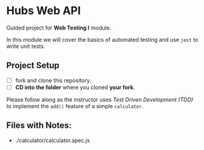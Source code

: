 # Hubs Web API

Guided project for **Web Testing I** module.

In this module we will cover the basics of automated testing and use `jest` to write unit tests.

## Project Setup

- [ ] fork and clone this repository.
- [ ] **CD into the folder** where you cloned **your fork**.

Please follow along as the instructor uses _Test Driven Development (TDD)_ to implement the `add()` feature of a simple `calculator`.

## Files with Notes:

- ./calculator/calculator.spec.js